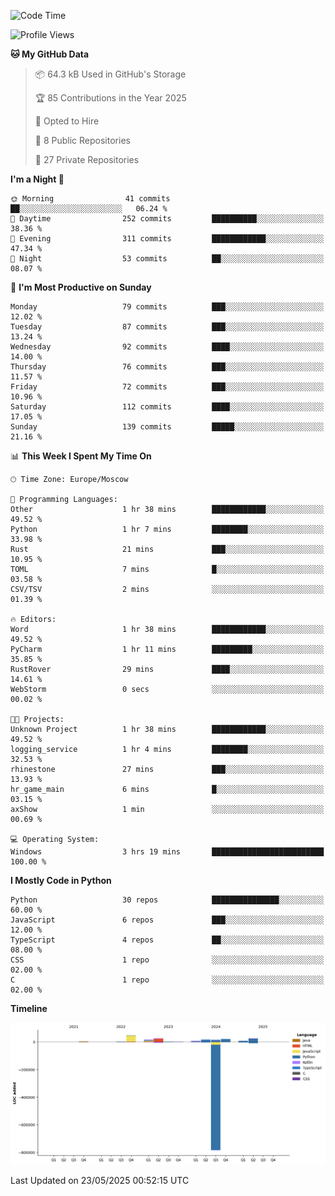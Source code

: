 <!--START_SECTION:waka-->
![Code Time](http://img.shields.io/badge/Code%20Time-669%20hrs%2031%20mins-blue)

![Profile Views](http://img.shields.io/badge/Profile%20Views-0-blue)

**🐱 My GitHub Data** 

> 📦 64.3 kB Used in GitHub's Storage 
 > 
> 🏆 85 Contributions in the Year 2025
 > 
> 💼 Opted to Hire
 > 
> 📜 8 Public Repositories 
 > 
> 🔑 27 Private Repositories 
 > 
**I'm a Night 🦉** 

```text
🌞 Morning                41 commits          ██░░░░░░░░░░░░░░░░░░░░░░░   06.24 % 
🌆 Daytime                252 commits         ██████████░░░░░░░░░░░░░░░   38.36 % 
🌃 Evening                311 commits         ████████████░░░░░░░░░░░░░   47.34 % 
🌙 Night                  53 commits          ██░░░░░░░░░░░░░░░░░░░░░░░   08.07 % 
```
📅 **I'm Most Productive on Sunday** 

```text
Monday                   79 commits          ███░░░░░░░░░░░░░░░░░░░░░░   12.02 % 
Tuesday                  87 commits          ███░░░░░░░░░░░░░░░░░░░░░░   13.24 % 
Wednesday                92 commits          ████░░░░░░░░░░░░░░░░░░░░░   14.00 % 
Thursday                 76 commits          ███░░░░░░░░░░░░░░░░░░░░░░   11.57 % 
Friday                   72 commits          ███░░░░░░░░░░░░░░░░░░░░░░   10.96 % 
Saturday                 112 commits         ████░░░░░░░░░░░░░░░░░░░░░   17.05 % 
Sunday                   139 commits         █████░░░░░░░░░░░░░░░░░░░░   21.16 % 
```


📊 **This Week I Spent My Time On** 

```text
🕑︎ Time Zone: Europe/Moscow

💬 Programming Languages: 
Other                    1 hr 38 mins        ████████████░░░░░░░░░░░░░   49.52 % 
Python                   1 hr 7 mins         ████████░░░░░░░░░░░░░░░░░   33.98 % 
Rust                     21 mins             ███░░░░░░░░░░░░░░░░░░░░░░   10.95 % 
TOML                     7 mins              █░░░░░░░░░░░░░░░░░░░░░░░░   03.58 % 
CSV/TSV                  2 mins              ░░░░░░░░░░░░░░░░░░░░░░░░░   01.39 % 

🔥 Editors: 
Word                     1 hr 38 mins        ████████████░░░░░░░░░░░░░   49.52 % 
PyCharm                  1 hr 11 mins        █████████░░░░░░░░░░░░░░░░   35.85 % 
RustRover                29 mins             ████░░░░░░░░░░░░░░░░░░░░░   14.61 % 
WebStorm                 0 secs              ░░░░░░░░░░░░░░░░░░░░░░░░░   00.02 % 

🐱‍💻 Projects: 
Unknown Project          1 hr 38 mins        ████████████░░░░░░░░░░░░░   49.52 % 
logging_service          1 hr 4 mins         ████████░░░░░░░░░░░░░░░░░   32.53 % 
rhinestone               27 mins             ███░░░░░░░░░░░░░░░░░░░░░░   13.93 % 
hr_game_main             6 mins              █░░░░░░░░░░░░░░░░░░░░░░░░   03.15 % 
axShow                   1 min               ░░░░░░░░░░░░░░░░░░░░░░░░░   00.69 % 

💻 Operating System: 
Windows                  3 hrs 19 mins       █████████████████████████   100.00 % 
```

**I Mostly Code in Python** 

```text
Python                   30 repos            ███████████████░░░░░░░░░░   60.00 % 
JavaScript               6 repos             ███░░░░░░░░░░░░░░░░░░░░░░   12.00 % 
TypeScript               4 repos             ██░░░░░░░░░░░░░░░░░░░░░░░   08.00 % 
CSS                      1 repo              ░░░░░░░░░░░░░░░░░░░░░░░░░   02.00 % 
C                        1 repo              ░░░░░░░░░░░░░░░░░░░░░░░░░   02.00 % 
```



**Timeline**

![Lines of Code chart](https://raw.githubusercontent.com/adlemx/adlemx/main/assets/bar_graph.png)


 Last Updated on 23/05/2025 00:52:15 UTC
<!--END_SECTION:waka-->
